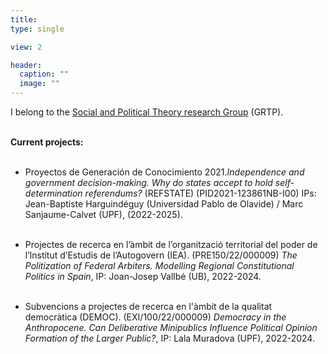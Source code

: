 ```yaml
---
title:    
type: single

view: 2

header:
  caption: ""
  image: ""
---
```


I belong to the [Social and Political Theory research Group](https://www.upf.edu/web/sptg) (GRTP). <br/><br/> 

**Current projects:**<br/><br/> 


* Proyectos de Generación de Conocimiento 2021.*Independence and government decision-making. Why do states accept to hold self-determination referendums?* (REFSTATE) (PID2021-123861NB-I00) IPs: Jean-Baptiste Harguindéguy (Universidad Pablo de Olavide) / Marc Sanjaume-Calvet (UPF), (2022-2025).<br/><br/> 

* Projectes de recerca en l’àmbit de l’organització territorial del poder de l’lnstitut
d’Estudis de l’Autogovern (IEA). (PRE150/22/000009) *The Politization of Federal Arbiters. Modelling Regional Constitutional Politics in Spain*, IP: Joan-Josep Vallbé (UB), 2022-2024.<br/><br/> 

* Subvencions a projectes de recerca en l'àmbit de la qualitat democràtica (DEMOC). (EXI/100/22/000009) *Democracy in the Anthropocene. Can Deliberative Minipublics Influence Political Opinion Formation of the Larger Public?*, IP: Lala Muradova (UPF), 2022-2024. <br/><br/> 
